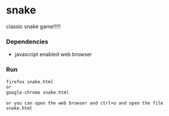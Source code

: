 # snake
classic snake game!!!!!
### Dependencies
- javascript enabled web browser

### Run
```bash
firefox snake.html
or
google-chrome snake.html
```
```
or you can open the web browser and ctrl+o and open the file snake.html

